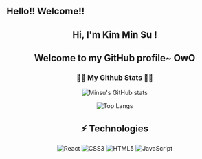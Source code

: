 ## Hello!! Welcome!!

<h2 align="center"> Hi, I'm Kim Min Su </a>!</h1>
<h2 align="center">Welcome to my GitHub profile~ OwO </h1>

<h3 align="center">👩‍💻 My Github Stats 👩‍💻</h3>
<div align="center">

![Minsu's GitHub stats](https://github-readme-stats.vercel.app/api?username=Minsu1322&show_icons=true&theme=radical)

![Top Langs](https://github-readme-stats.vercel.app/api/top-langs/?username=Minsu1322&layout=compact)




## ⚡ Technologies
![React](https://img.shields.io/badge/-React-black?style=flat-square&logo=react)
![CSS3](https://img.shields.io/badge/-CSS3-1572B6?style=flat-square&logo=css3)
![HTML5](https://img.shields.io/badge/-HTML5-E34F26?style=flat-square&logo=html5&logoColor=white)
![JavaScript](https://img.shields.io/badge/-JavaScript-black?style=flat-square&logo=javascript)

